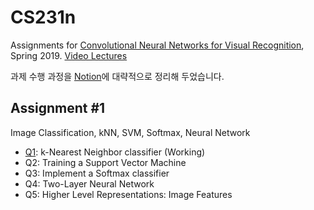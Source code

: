 # CS231n
Assignments for [Convolutional Neural Networks for Visual Recognition](http://cs231n.github.io), Spring 2019.
[Video Lectures](https://www.youtube.com/playlist?list=PL3FW7Lu3i5JvHM8ljYj-zLfQRF3EO8sYv)

과제 수행 과정을 [Notion](https://www.notion.so/starlett/CS231n-Assignments-Helper-Korean-b41ed2dc6c174a888fc4122f17b7605d)에 대략적으로 정리해 두었습니다.

## Assignment #1
Image Classification, kNN, SVM, Softmax, Neural Network
- [Q1](https://github.com/starlettkim/CS231n/blob/master/assignment1/knn.ipynb): k-Nearest Neighbor classifier (Working)
- Q2: Training a Support Vector Machine
- Q3: Implement a Softmax classifier
- Q4: Two-Layer Neural Network
- Q5: Higher Level Representations: Image Features
